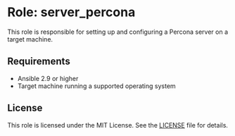 # Role: server_percona

This role is responsible for setting up and configuring a Percona server on a target machine.

## Requirements

- Ansible 2.9 or higher
- Target machine running a supported operating system

## License

This role is licensed under the MIT License. See the [LICENSE](./LICENSE) file for details.
